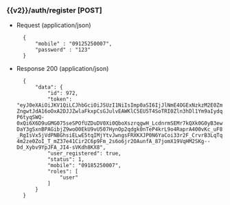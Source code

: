 ### {{v2}}/auth/register [POST]

+ Request (application/json)

        {
            "mobile" : "09125250007",
            "password" : "123"
        }



        
+ Response 200 (application/json)

        {
            "data": {
                "id": 972,
                "token": "eyJ0eXAiOiJKV1QiLCJhbGciOiJSUzI1NiIsImp0aSI6IjJlNmE4OGExNzkzM2E0ZmI5NDFhNWNmYjJiNDAyZTAxZjU4YzBmYjMxYjFlOWQ1N2EwOGY5YWRhN2Q1YzQxZjMwOGNlYmUxMzllMTk4Mzg1In0.eyJhdWQiOiIxIiwianRpIjoiMmU2YTg4YTE3OTMzYTRmYjk0MWE1Y2ZiMmI0MDJlMDFmNThjMGZiMzFiMWU5ZDU3YTA4ZjlhZGE3ZDVjNDFmMzA4Y2ViZTEzOWUxOTgzODUiLCJpYXQiOjE1OTQ5MzQ4OTEsIm5iZiI6MTU5NDkzNDg5MSwiZXhwIjoxNjI2NDcwODkxLCJzdWIiOiI5NzIiLCJzY29wZXMiOltdfQ.PRFAXk5ERwlV2kHOOXwTiQf8JkREXv_RgWWgkmLiLKCcT9mo-ZngwtJdA16oOxA2DJJZwlaFkxpCsGJulvEAWKlC5EU5T4SoTRI0Zln3hDl1Ym9aIydqe3R25oUcGUdRoWNXzr6Huw4nfiDQPuhGa-P6tyqSWQ-0xQi6X6D9uGMG075seSPOfUZDuDV0Xi0QboXszrqgwH_LcdnrmSEMr7kQXk0G0yB3ewpyFP2KPD6xftgafGElwOqhvD7ZKeWgOZmn-DaY3gSxnBPAGibjZ9woO0EkU9vU507HynOp2qdgk0nTeP4krL9o4RaprA400vKc_uF8NVc48Ly-_RgIsVx5jVdPNBGhsiELwE5tqIMjYtvJwngsFRXKXJP0N6YaCoi33r2F_CrvrB3LqTqFQ8klv3iloD5RBVa2D74DgEGPGAYGgR4ouv1QYaHYEkcxRlSnykC_oW7wiXHisD6bLxKMgGo9YXtKY_wzsbYDfKu5xH6sKVsLir4blPG8jW4xrGne8dtvjGENqd8t4bvnOs8LCbN3MKMrl3CCusaO3QVOrvCQSprkavgHBCKJZ6ueODA1fryuvD1nDeHx-4m2ze0ZoI_T_mZ37e41Cir2C6p9Fm_2s6o6jr2OAunfA_87jomX19VqHM2SKg--Dd_Xybv9YpJFA_JI4-sVKdh8KX8",
                "user_registered": true,
                "status": 1,
                "mobile": "09185250007",
                "roles": [
                    "user"
                ]
            }
        }
